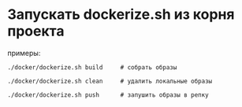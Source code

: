 # Запускать dockerize.sh из корня проекта

примеры:

`./docker/dockerize.sh build     # собрать образы`

`./docker/dockerize.sh clean     # удалить локальные образы`

`./docker/dockerize.sh push      # запушить образы в репку`
